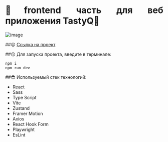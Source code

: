 <h1 align="justify">🌟frontend часть для веб приложения TastyQ🌟</h1>

![image](https://github.com/user-attachments/assets/be777500-ea2e-44d5-8561-9d0a045fef8d)

##😍 [Ссылка на проект](http://176.109.100.162)

##😮 Для запуска проекта, введите в терминале:
```
npm i
npm run dev
```
##😎 Используемый стек технологий:
- React
- Sass
- Type Script
- Vite
- Zustand
- Framer Motion
- Axios
- React Hook Form
- Playwright
- EsLint
